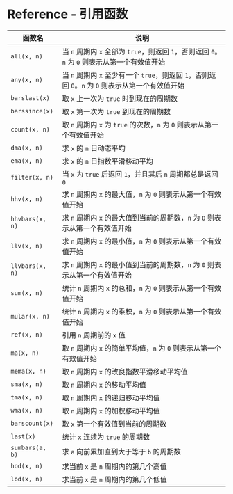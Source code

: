 # Reference - 引用函数

| 函数名          | 说明                                                                                               |
| --------------- | -------------------------------------------------------------------------------------------------- |
| `all(x, n)`     | 当 `n` 周期内 `x` 全部为 `true`，则返回 `1`，否则返回 `0`。`n` 为 `0` 则表示从第一个有效值开始     |
| `any(x, n)`     | 当 `n` 周期内 `x` 至少有一个 `true`，则返回 `1`，否则返回 `0`。`n` 为 `0` 则表示从第一个有效值开始 |
| `barslast(x)`   | 取 `x` 上一次为 `true` 时到现在的周期数                                                            |
| `barssince(x)`  | 取 `x` 第一次为 `true` 到现在的周期数                                                              |
| `count(x, n)`   | 取 `n` 周期内 `x` 为 `true` 的次数，`n` 为 `0` 则表示从第一个有效值开始                            |
| `dma(x, n)`     | 求 `x` 的 `n` 日动态平均                                                                           |
| `ema(x, n)`     | 求 `x` 的 `n` 日指数平滑移动平均                                                                   |
| `filter(x, n)`  | 当 `x` 为 `true` 后返回 `1`，并且其后 `n` 周期都总是返回 `0`                                       |
| `hhv(x, n)`     | 求 `n` 周期内 `x` 的最大值，`n` 为 `0` 则表示从第一个有效值开始                                    |
| `hhvbars(x, n)` | 求 `n` 周期内 `x` 的最大值到当前的周期数，`n` 为 `0` 则表示从第一个有效值开始                      |
| `llv(x, n)`     | 求 `n` 周期内 `x` 的最小值，`n` 为 `0` 则表示从第一个有效值开始                                    |
| `llvbars(x, n)` | 求 `n` 周期内 `x` 的最小值到当前的周期数，`n` 为 `0` 则表示从第一个有效值开始                      |
| `sum(x, n)`     | 统计 `n` 周期内 `x` 的总和，`n` 为 `0` 则表示从第一个有效值开始                                    |
| `mular(x, n)`   | 统计 `n` 周期内 `x` 的乘积，`n` 为 `0` 则表示从第一个有效值开始                                    |
| `ref(x, n)`     | 引用 `n` 周期前的 `x` 值                                                                           |
| `ma(x, n)`      | 取 `n` 周期内 `x` 的简单平均值，`n` 为 `0` 则表示从第一个有效值开始                                |
| `mema(x, n)`    | 取 `n` 周期内 `x` 的改良指数平滑移动平均值                                                         |
| `sma(x, n)`     | 取 `n` 周期内 `x` 的移动平均值                                                                     |
| `tma(x, n)`     | 取 `n` 周期内 `x` 的递归移动平均值                                                                 |
| `wma(x, n)`     | 取 `n` 周期内 `x` 的加权移动平均值                                                                 |
| `barscount(x)`  | 取 `x` 第一个有效值到当前的周期数                                                                  |
| `last(x)`       | 统计 `x` 连续为 `true` 的周期数                                                                    |
| `sumbars(a, b)` | 求 `a` 向前累加直到大于等于 `b` 的周期数                                                           |
| `hod(x, n)`     | 求当前 `x` 是 `n` 周期内的第几个高值                                                               |
| `lod(x, n)`     | 求当前 `x` 是 `n` 周期内的第几个低值                                                               |
